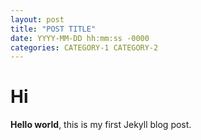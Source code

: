 ```yaml
---
layout: post
title: "POST TITLE"
date: YYYY-MM-DD hh:mm:ss -0000
categories: CATEGORY-1 CATEGORY-2
---
```


# Hi

**Hello world**, this is my first Jekyll blog post.

